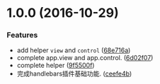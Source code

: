 <a name="1.0.0"></a>
# 1.0.0 (2016-10-29)


### Features

* add helper `view` and `control` ([68e716a](https://github.com/ploverjs/plover-handlebars/commit/68e716a))
* complete app.view and app.control. ([6d02f07](https://github.com/ploverjs/plover-handlebars/commit/6d02f07))
* complete helper ([9f5500f](https://github.com/ploverjs/plover-handlebars/commit/9f5500f))
* 完成handlebars插件基础功能. ([ceefe4b](https://github.com/ploverjs/plover-handlebars/commit/ceefe4b))



